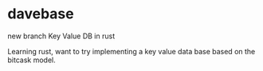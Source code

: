 # davebase
new branch
Key Value DB in rust

Learning rust, want to try implementing a key value data base based on the bitcask model.
